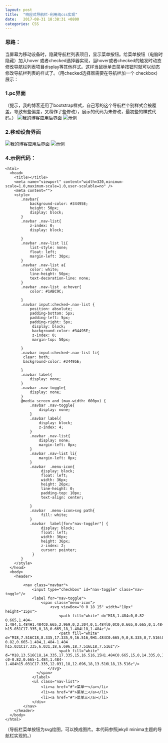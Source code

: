 ```yaml
---
layout: post
title:  "响应式导航栏-利用纯css实现"
date:   2017-08-31 18:38:31 +0800
categories: CSS
---
```


### 思路：
当屏幕为移动设备时，隐藏导航栏列表项目，显示菜单按钮。给菜单按钮（电脑时隐藏）加入hover 或者checked选择器实现，当hover或者checked的触发时动态修改导航栏列表项目display等其他样式。这样当鼠标单击菜单按钮时就可以动态修改导航栏列表的样式了。（用checked选择器需要在导航栏加一个 checkbox)
展示：
### 1.pc界面
（提示，我的博客还用了bootstrap样式，自己写的这个导航栏个别样式会被覆盖，导致有些偏差，又稍作了些修改），展示的代码为未修改，最初些的样式代码。）
![我的博客应用后界面](http://img.blog.csdn.net/20170831183040173?watermark/2/text/aHR0cDovL2Jsb2cuY3Nkbi5uZXQvcjhsOHE4/font/5a6L5L2T/fontsize/400/fill/I0JBQkFCMA==/dissolve/70/gravity/SouthEast)
![示例](http://img.blog.csdn.net/20170831182628983?watermark/2/text/aHR0cDovL2Jsb2cuY3Nkbi5uZXQvcjhsOHE4/font/5a6L5L2T/fontsize/400/fill/I0JBQkFCMA==/dissolve/70/gravity/SouthEast)
### 2.移动设备界面
![我的博客应用后界面](http://img.blog.csdn.net/20170831183108296?watermark/2/text/aHR0cDovL2Jsb2cuY3Nkbi5uZXQvcjhsOHE4/font/5a6L5L2T/fontsize/400/fill/I0JBQkFCMA==/dissolve/70/gravity/SouthEast)
![示例](http://img.blog.csdn.net/20170831182651956?watermark/2/text/aHR0cDovL2Jsb2cuY3Nkbi5uZXQvcjhsOHE4/font/5a6L5L2T/fontsize/400/fill/I0JBQkFCMA==/dissolve/70/gravity/SouthEast)
### 4.示例代码：

```
<html>
  <head>
    <title></title>
    <meta name="viewport" content="width=320,minimum-scale=1.0,maximum-scale=1.0,user-scalable=no" />
    <meta content="">
    <style>
       .navbar{
           background-color: #34495E;
           height: 50px;
           display: block;
       }
       .navbar .nav-list{
           z-index: 0;
           display: block;
       
       }
       .navbar .nav-list li{
           list-style: none;
           float: left;
           margin-left: 30px;
       }
       .navbar .nav-list a{
           color: white;
           line-height: 50px;
           text-decoration-line: none;
       }
       .navbar .nav-list  a:hover{
           color: #1ABC9C;
        
       }
       .navbar input:checked~.nav-list {
           position: absolute;
           padding-bottom: 5px;
           padding-left: 5px;
           padding-right: 5px;
            display: block;
            background-color: #34495E;
            z-index: 0;
            margin-top: 50px;
        
       }
       .navbar input:checked~.nav-list li{
        clear: both;
        background-color: #34495E;
        
       }
       .navbar label{
           display: none;
       }
       .navbar .nav-toggle{
           display: none;
       }
       @media screen and (max-width: 600px) {
           .navbar .nav-toggle{
               display: none;
           }
           .navbar label{
               display: block;
               z-index: 4;
           }
           .navbar .nav-list{
               display: none;
               margin-left: 0px;
           }
           .navbar .nav-list li{
               margin-left: 0px;
           }
           .navbar  .menu-icon{
                display: block;
                float: left;
                width: 36px;
                height: 26px;
                line-height: 0;
                padding-top: 10px;
                text-align: center;
               
           }
           .navbar  .menu-icon>svg path{
                fill: white;
           }
           .navbar  label[for="nav-toggler"] {
                display: block;
                float: left;
                width: 36px;
                height: 36px;
                z-index: 2;
                cursor: pointer;
            }
       }
    </style>
  </head>
  <body>
    <header>
        
        <nav class="navbar">
            <input type="checkbox" id="nav-toggle" class="nav-toggle"/>
            <label for="nav-toggle">
                <span class="menu-icon">
                    <svg viewBox="0 0 18 15" width="18px" height="15px">
                        <path fill="white" d="M18,1.484c0,0.82-0.665,1.484-1.484,1.484H1.484C0.665,2.969,0,2.304,0,1.484l0,0C0,0.665,0.665,0,1.484,0 h15.031C17.335,0,18,0.665,18,1.484L18,1.484z"/>
                        <path fill="white" d="M18,7.516C18,8.335,17.335,9,16.516,9H1.484C0.665,9,0,8.335,0,7.516l0,0c0-0.82,0.665-1.484,1.484-1.484 h15.031C17.335,6.031,18,6.696,18,7.516L18,7.516z"/>
                        <path fill="white" d="M18,13.516C18,14.335,17.335,15,16.516,15H1.484C0.665,15,0,14.335,0,13.516l0,0 c0-0.82,0.665-1.484,1.484-1.484h15.031C17.335,12.031,18,12.696,18,13.516L18,13.516z"/>
                   </svg>
              </span>
            </label>
            <ul class="nav-list">
                <li><a href="#">菜单一</a></li>
                <li><a href="#">菜单二</a></li>
                <li><a href="#">菜单三</a></li>
            </div>
        </nav>
    </header>
  </body>
</html>
```
（导航栏菜单按钮为svg绘图，可以换成图片。本代码参照jekyll minima主题的导航栏实现的。）